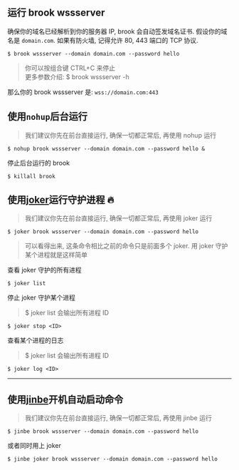 ## 运行 brook wssserver

确保你的域名已经解析到你的服务器 IP, brook 会自动签发域名证书. 假设你的域名是 `domain.com`. 如果有防火墙, 记得允许 80, 443 端口的 TCP 协议.

```
$ brook wssserver --domain domain.com --password hello
```

> 你可以按组合键 CTRL+C 来停止<br/>
> 更多参数介绍: \$ brook wssserver -h

那么你的 brook wssserver 是: `wss://domain.com:443`

## 使用`nohup`后台运行

> 我们建议你先在前台直接运行, 确保一切都正常后, 再使用 nohup 运行

```
$ nohup brook wssserver --domain domain.com --password hello &
```

停止后台运行的 brook

```
$ killall brook
```

## 使用[joker](https://github.com/txthinking/joker)运行守护进程 🔥

> 我们建议你先在前台直接运行, 确保一切都正常后, 再使用 joker 运行

```
$ joker brook wssserver --domain domain.com --password hello
```

> 可以看得出来, 这条命令相比之前的命令只是前面多个 joker. 用 joker 守护某个进程就是这样简单

查看 joker 守护的所有进程

```
$ joker list
```

停止 joker 守护某个进程

> \$ joker list 会输出所有进程 ID

```
$ joker stop <ID>
```

查看某个进程的日志

> \$ joker list 会输出所有进程 ID

```
$ joker log <ID>
```

---

## 使用[jinbe](https://github.com/txthinking/jinbe)开机自动启动命令

> 我们建议你先在前台直接运行, 确保一切都正常后, 再使用 jinbe 运行

```
$ jinbe brook wssserver --domain domain.com --password hello
```

或者同时用上 joker

```
$ jinbe joker brook wssserver --domain domain.com --password hello
```

